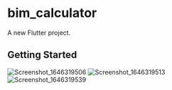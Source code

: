 # bim_calculator

A new Flutter project.

## Getting Started

![Screenshot_1646319506](https://user-images.githubusercontent.com/79464470/156590638-1d17e1dc-bb0a-4a7e-ba47-7c869f9692e2.png)
![Screenshot_1646319513](https://user-images.githubusercontent.com/79464470/156590651-e778d582-5bd5-4d32-af16-3f9d470f5a6f.png)
![Screenshot_1646319539](https://user-images.githubusercontent.com/79464470/156590656-f7f3538f-36e5-4376-9200-3fc772e79a2e.png)
